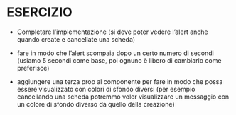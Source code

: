 # ESERCIZIO

- Completare l’implementazione (si deve poter vedere l’alert anche quando create e cancellate una scheda)

- fare in modo che l’alert scompaia dopo un certo numero di secondi (usiamo 5 secondi come base, poi ognuno è libero di cambiarlo come preferisce)

- aggiungere una terza prop al componente per fare in modo che possa essere visualizzato con colori di sfondo diversi (per esempio cancellando una scheda potremmo voler visualizzare un messaggio con un colore di sfondo diverso da quello della creazione)